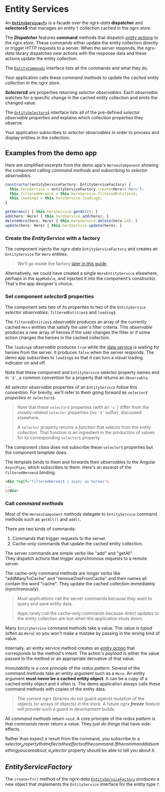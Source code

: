 # Entity Services

An **[`EntityService<T>`](../lib/src/entity.service.ts)**
is a facade over the _ngrx-data_ **dispatcher** and **selectors$** that manages an entity `T` collection cached in the _ngrx store_.

The **_Dispatcher_** features **command** methods that dispatch [_entity actions_](entity-actions.md) to the _ngrx store_.
These commands either update the entity collection directly or trigger HTTP requests to a server. When the server responds, the _ngrx-data_ library dispatches new actions with the response data and these actions update the entity collection.

The [`EntityCommands`](../lib/src/entity-commands.ts) interface lists all the commands and what they do.

Your application calls these _command methods_ to update 
the _cached entity collection_ in the _ngrx store_.

**_Selectors$_** are properties returning _selector observables_. 
Each _observable_ watches for a specific change in the cached entity collection and emits the changed value.

The [`EntitySelectors$`](../lib/src/entity.selectors$.ts) interface 
lists all of the pre-defined _selector observable properties_ and 
explains which collection properties they observe.

Your application subscribes to _selector observables_ 
in order to process and display entities in the collection.

## Examples from the demo app

Here are simplified excerpts from the demo app's `HeroesComponent` showing the component calling _command methods_ and subscribing to _selector observables_.

```javascript
constructor(entityServiceFactory: EntityServiceFactory) {
  this.heroService = entityServiceFactory.create<Hero>('Hero');
  this.filteredHeroes$ = this.heroService.filteredEntities$;
  this.loading$ = this.heroService.loading$;
}

getHeroes() { this.heroService.getAll(); }
add(hero: Hero) { this.heroService.add(hero); }
deleteHero(hero: Hero) { this.heroService.delete(hero.id); }
update(hero: Hero) { this.heroService.update(hero); }
``` 

### Create the _EntityService_ with a factory

The component injects the _ngrx-data_ `EntityServiceFactory` and
creates an `EntityService` for `Hero` entities.
 
>We'll go inside the factory [later in this guide](#entity-service-factory).

Alternatively, we could have created a single `HeroEntityService` elsewhere, perhaps in the `AppModule`, and injected it into the component's constructor.
That's the app designer's choice.

### Set component _selector$_ properties

The component sets two of its properties to two of the `EntityService` _selector observables_: `filteredEntities$` and `loading$`.

The `filteredEntities$` _observable_ produces an array of the currently cached `Hero` entities that satisfy the user's filter criteria.
This _observable_ produces a new array of heroes if the user
changes the filter or if some action changes the heroes in the cached collection.

The `loading$` _observable_ produces `true` while the 
[data service](entity-dataservice.md) is waiting for heroes from the server.
It produces `false` when the server responds.
The demo app subscribes to `loading$` so that it can turn a visual loading indicator on and off.

Note that these component and `EntityService` selector property names end in `'$'`, a common convention for a property that returns an `Observable`.

All _selector observable_ properties of an `EntityService` follow this convention.
For brevity, we'll refer to them going forward as _`selector$` properties_ or _`selectors$`_.

>Note that these _`selector$`_ properties (with an `'s'`) differ from the closely-related `selector` properties (no `'$'` suffix),
>discussed elsewhere.
>
>A `selector` property returns a _function_ that selects from the entity collection.
>That function is an ingredient in the production of values for its corresponding `selector$` property.

The component _class_ does not subscribe these `selector$` properties but the component _template_ does.

The template binds to them and forwards their _observables_ to the Angular `AsyncPipe`, which subscribes to them.
Here's an excerpt of the `filteredHeroes$` binding.

```html
<div *ngIf="filteredHeroes$ | async as heroes">
...
</div>
```

### Call _command methods_

Most of the `HeroesComponent` methods delegate to `EntityService` command methods such as `getAll()` and `add()`.

There are two kinds of commands:

1. Commands that trigger requests to the server.
1. Cache-only commands that update the cached entity collection.

The server commands are simple verbs like "add" and "getAll".  
They dispatch actions that trigger asynchronous requests to a remote server.

The cache-only command methods are longer verbs like "addManyToCache" and "removeOneFromCache" 
and their names all contain the word "cache".
They update the cached collection immediately (synchronously).

>Most applications call the server commands because they want to query and save entity data.
>
>Apps rarely call the cache-only commands because direct updates to the entity collection 
>are lost when the application shuts down.

Many `EntityService` command methods take a value.
The value is _typed_ (often as `Hero`) so you won't make a mistake by passing in the wrong kind of value.

Internally, an entity service method creates an
[_entity action_](entity-actions.md) that corresponds to the method's intent. The action's _payload_ is either the value passed to the method or an appropriate derivative of that value.

_Immutability_ is a core principle of the _redux pattern_.
Several of the command methods take an entity argument such as a `Hero`.
An entity argument **must never be a cached entity object**.
It can be a _copy_ of a cached entity object and it often is. 
The demo application always calls these command methods with copies of the entity data.

>The current _ngrx_ libraries do not guard against mutation of the objects (or arrays of objects) in the store.
>A future _ngrx_ **_freeze_** feature will provide such a guard in _development_ builds.


All _command methods_ return `void`. 
A core principle of the _redux pattern_ is that _commands_ never return a value. They just _do things_ that have side-effects.

Rather than expect a result from the command,
you subscribe to a _selector$_ property that reflects
the effects of the command. If the command did something you care about, a _selector$_ property should be able to tell you about it.

<a name="entity-service-factory"></a>
## _EntityServiceFactory_

The `create<T>()` method of the _ngrx-data_ [`EntityServiceFactory`](../lib/src/entity-service) produces a new object that implements the `EntityService` interface for the entity type `T`. 
